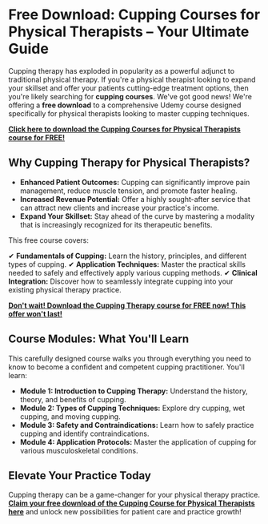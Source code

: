 # Free Download: Cupping Courses for Physical Therapists – Your Ultimate Guide

Cupping therapy has exploded in popularity as a powerful adjunct to traditional physical therapy. If you're a physical therapist looking to expand your skillset and offer your patients cutting-edge treatment options, then you're likely searching for **cupping courses**. We've got good news! We're offering a **free download** to a comprehensive Udemy course designed specifically for physical therapists looking to master cupping techniques.

[**Click here to download the Cupping Courses for Physical Therapists course for FREE!**](https://udemywork.com/cupping-courses-for-physical-therapists)

## Why Cupping Therapy for Physical Therapists?

*   **Enhanced Patient Outcomes:** Cupping can significantly improve pain management, reduce muscle tension, and promote faster healing.
*   **Increased Revenue Potential:** Offer a highly sought-after service that can attract new clients and increase your practice's income.
*   **Expand Your Skillset:** Stay ahead of the curve by mastering a modality that is increasingly recognized for its therapeutic benefits.

This free course covers:

✔ **Fundamentals of Cupping:** Learn the history, principles, and different types of cupping.
✔ **Application Techniques:** Master the practical skills needed to safely and effectively apply various cupping methods.
✔ **Clinical Integration:** Discover how to seamlessly integrate cupping into your existing physical therapy practice.

[**Don't wait! Download the Cupping Therapy course for FREE now! This offer won't last!**](https://udemywork.com/cupping-courses-for-physical-therapists)

## Course Modules: What You'll Learn

This carefully designed course walks you through everything you need to know to become a confident and competent cupping practitioner. You'll learn:

*   **Module 1: Introduction to Cupping Therapy:** Understand the history, theory, and benefits of cupping.
*   **Module 2: Types of Cupping Techniques:** Explore dry cupping, wet cupping, and moving cupping.
*   **Module 3: Safety and Contraindications:** Learn how to safely practice cupping and identify contraindications.
*   **Module 4: Application Protocols:** Master the application of cupping for various musculoskeletal conditions.

## Elevate Your Practice Today

Cupping therapy can be a game-changer for your physical therapy practice. **[Claim your free download of the Cupping Course for Physical Therapists here](https://udemywork.com/cupping-courses-for-physical-therapists)** and unlock new possibilities for patient care and practice growth!

